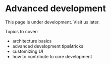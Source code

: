 # Advanced development

This page is under development. Visit us later.

Topics to cover:
  * architecture basics
  * advanced development tips&tricks
  * customizing UI
  * how to contribute to core development
